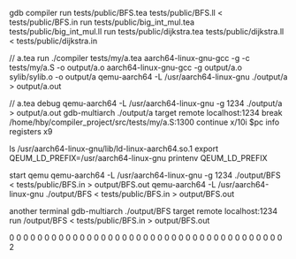 gdb compiler
run tests/public/BFS.tea tests/public/BFS.ll < tests/public/BFS.in
run tests/public/big_int_mul.tea tests/public/big_int_mul.ll
run tests/public/dijkstra.tea tests/public/dijkstra.ll < tests/public/dijkstra.in

// a.tea run
./compiler tests/my/a.tea
aarch64-linux-gnu-gcc -g -c tests/my/a.S -o output/a.o
aarch64-linux-gnu-gcc -g output/a.o sylib/sylib.o -o output/a
qemu-aarch64 -L /usr/aarch64-linux-gnu ./output/a > output/a.out

// a.tea debug
qemu-aarch64 -L /usr/aarch64-linux-gnu -g 1234 ./output/a > output/a.out
gdb-multiarch ./output/a
target remote localhost:1234
break /home/hby/compiler_project/src/tests/my/a.S:1300
continue
x/10i $pc
info registers x9


ls /usr/aarch64-linux-gnu/lib/ld-linux-aarch64.so.1
export QEUM_LD_PREFIX=/usr/aarch64-linux-gnu
printenv QEUM_LD_PREFIX

start qemu
qemu-aarch64 -L /usr/aarch64-linux-gnu -g 1234 ./output/BFS < tests/public/BFS.in > output/BFS.out
qemu-aarch64 -L /usr/aarch64-linux-gnu ./output/BFS < tests/public/BFS.in > output/BFS.out



another terminal
gdb-multiarch ./output/BFS
target remote localhost:1234
run /output/BFS < tests/public/BFS.in > output/BFS.out



0 0 0 0 0 0 0 0 0 0 0 0 0 0 0 0 0 0 0 0 0 0 0 0 0 0 0 0 0 0 0 0 0 0 0 0 0 0 0 2